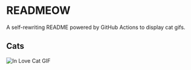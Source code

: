 # READMEOW

A self-rewriting README powered by GitHub Actions to display cat gifs.

## Cats

![In Love Cat GIF](https://media2.giphy.com/media/MDJ9IbxxvDUQM/200.gif?cid=9acd02dawj4iyj0lks4fz3kopbrap3k1sfam2pwi1w6fqcmg&ep=v1_gifs_search&rid=200.gif&ct=g)
